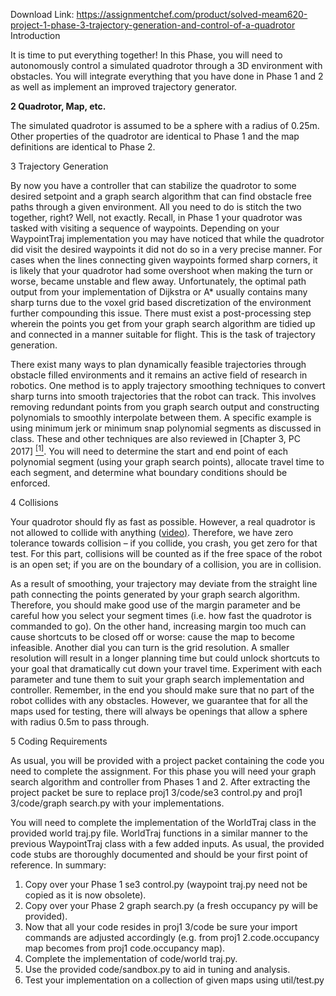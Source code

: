 Download Link: https://assignmentchef.com/product/solved-meam620-project-1-phase-3-trajectory-generation-and-control-of-a-quadrotor
<br>
Introduction

It is time to put everything together! In this Phase, you will need to autonomously control a simulated quadrotor through a 3D environment with obstacles. You will integrate everything that you have done in Phase 1 and 2 as well as implement an improved trajectory generator.

<strong>2         Quadrotor, Map, etc.</strong>

The simulated quadrotor is assumed to be a sphere with a radius of 0<em>.</em>25m. Other properties of the quadrotor are identical to Phase 1 and the map definitions are identical to Phase 2.

3        Trajectory Generation

By now you have a controller that can stabilize the quadrotor to some desired setpoint and a graph search algorithm that can find obstacle free paths through a given environment. All you need to do is stitch the two together, right? Well, not exactly. Recall, in Phase 1 your quadrotor was tasked with visiting a sequence of waypoints. Depending on your WaypointTraj implementation you may have noticed that while the quadrotor did visit the desired waypoints it did not do so in a very precise manner. For cases when the lines connecting given waypoints formed sharp corners, it is likely that your quadrotor had some overshoot when making the turn or worse, became unstable and flew away. Unfortunately, the optimal path output from your implementation of Dijkstra or A* usually contains many sharp turns due to the voxel grid based discretization of the environment further compounding this issue. There must exist a post-processing step wherein the points you get from your graph search algorithm are tidied up and connected in a manner suitable for flight. This is the task of trajectory generation.

There exist many ways to plan dynamically feasible trajectories through obstacle filled environments and it remains an active field of research in robotics. One method is to apply trajectory smoothing techniques to convert sharp turns into smooth trajectories that the robot can track. This involves removing redundant points from you graph search output and constructing polynomials to smoothly interpolate between them. A specific example is using minimum jerk or minimum snap polynomial segments as discussed in class. These and other techniques are also reviewed in [Chapter 3, PC 2017] <a href="#_ftn1" name="_ftnref1"><sup>[1]</sup></a>. You will need to determine the start and end point of each polynomial segment (using your graph search points), allocate travel time to each segment, and determine what boundary conditions should be enforced.

4      Collisions

Your quadrotor should fly as fast as possible. However, a real quadrotor is not allowed to collide with anything (<a href="https://www.youtube.com/watch?v=TVrxvqYlCDs">video</a><a href="https://www.youtube.com/watch?v=TVrxvqYlCDs">)</a>. Therefore, we have zero tolerance towards collision – if you collide, you crash, you get zero for that test. For this part, collisions will be counted as if the free space of the robot is an open set; if you are on the boundary of a collision, you are in collision.

As a result of smoothing, your trajectory may deviate from the straight line path connecting the points generated by your graph search algorithm. Therefore, you should make good use of the margin parameter and be careful how you select your segment times (i.e. how fast the quadrotor is commanded to go). On the other hand, increasing margin too much can cause shortcuts to be closed off or worse: cause the map to become infeasible. Another dial you can turn is the grid resolution. A smaller resolution will result in a longer planning time but could unlock shortcuts to your goal that dramatically cut down your travel time. Experiment with each parameter and tune them to suit your graph search implementation and controller. Remember, in the end you should make sure that no part of the robot collides with any obstacles. However, we guarantee that for all the maps used for testing, there will always be openings that allow a sphere with radius 0<em>.</em>5m to pass through.

5        Coding Requirements

As usual, you will be provided with a project packet containing the code you need to complete the assignment. For this phase you will need your graph search algorithm and controller from Phases 1 and 2. After extracting the project packet be sure to replace proj1 3/code/se3 control.py and proj1 3/code/graph search.py with your implementations.

You will need to complete the implementation of the WorldTraj class in the provided world traj.py file. WorldTraj functions in a similar manner to the previous WaypointTraj class with a few added inputs. As usual, the provided code stubs are thoroughly documented and should be your first point of reference. In summary:

<ol>

 <li>Copy over your Phase 1 se3 control.py (waypoint traj.py need not be copied as it is now obsolete).</li>

 <li>Copy over your Phase 2 graph search.py (a fresh occupancy py will be provided).</li>

 <li>Now that all your code resides in proj1 3/code be sure your import commands are adjusted accordingly (e.g. from proj1 2.code.occupancy map becomes from proj1 code.occupancy map).</li>

 <li>Complete the implementation of code/world traj.py.</li>

 <li>Use the provided code/sandbox.py to aid in tuning and analysis.</li>

 <li>Test your implementation on a collection of given maps using util/test.py</li>

</ol>


